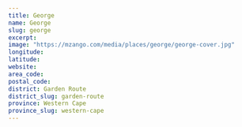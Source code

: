 ```yaml
---
title: George
name: George
slug: george
excerpt: 
image: "https://mzango.com/media/places/george/george-cover.jpg"
longitude: 
latitude: 
website: 
area_code: 
postal_code: 
district: Garden Route
district_slug: garden-route
province: Western Cape
province_slug: western-cape
---
```

